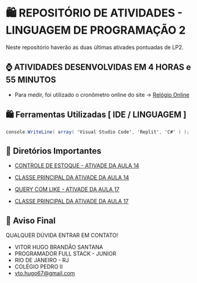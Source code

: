 # 🛍️ REPOSITÓRIO DE ATIVIDADES - LINGUAGEM DE PROGRAMAÇÃO 2

Neste repositório haverão as duas últimas ativades pontuadas de LP2.


## ⌚ ATIVIDADES DESENVOLVIDAS EM 4 HORAS e 55 MINUTOS 
- Para medir, foi utilizado o cronômetro online do site -> [Relógio Online](https://relogioonline.com.br/cronometro)

## 🛍️ Ferramentas Utilizadas [ IDE / LINGUAGEM ] 
```c#
console.WriteLine( array( 'Visual Studio Code', 'Replit', 'C#' ) );
```

## 📌 Diretórios Importantes

- [CONTROLE DE ESTOQUE - ATIVADE DA AULA 14](/CONTROLE_DE_ESTOQUE_AULA_14)
- [CLASSE PRINCIPAL DA ATIVADE DA AULA 14](/CONTROLE_DE_ESTOQUE_AULA_14/Program.cs)

- [QUERY COM LIKE - ATIVADE DA AULA 17](/BUSCA_DE_PRODUTOS_AULA_17)
- [CLASSE PRINCIPAL DA ATIVADE DA AULA 17](/BUSCA_DE_PRODUTOS_AULA_17/main.cs)

## 🚪 Aviso Final

QUALQUER DÚVIDA ENTRAR EM CONTATO!

- VITOR HUGO BRANDÃO SANTANA
- PROGRAMADOR FULL STACK - JUNIOR
- RIO DE JANEIRO - RJ
- COLÉGIO PEDRO II 
- vto.hugo67@gmail.com
